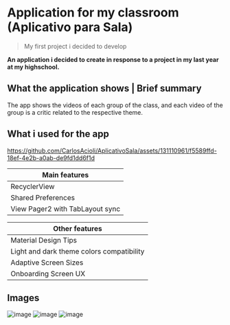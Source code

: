 # Application for my classroom (Aplicativo para Sala)
> My first project i decided to develop

**An application i decided to create in response to a project in my last year at my highschool.**

## What the application shows | Brief summary 

The app shows the videos of each group of the class, and each video of the group is a critic related to the respective theme.

## What i used for the app



https://github.com/CarlosAcioli/AplicativoSala/assets/131110961/f5589ffd-18ef-4e2b-a0ab-de9fd1dd6f1d



| Main features                  | 
|--------------------------------|
| RecyclerView                   |                      
| Shared Preferences             |  
| View Pager2 with TabLayout sync|                                           

| Other features                           | 
|------------------------------------------|
| Material Design Tips                     | 
| Light and dark theme colors compatibility|
| Adaptive Screen Sizes                    | 
| Onboarding Screen UX                     | 


## Images 
![image](https://github.com/CarlosAcioli/AplicativoSala/assets/131110961/f81eb6a8-5ec6-4f6c-9b9b-e77cbaf27cac)
![image](https://github.com/CarlosAcioli/AplicativoSala/assets/131110961/b5dd1da0-582e-4c04-b467-e6b4ba4ef630)
![image](https://github.com/CarlosAcioli/AplicativoSala/assets/131110961/d118d025-4b28-4f44-b9ea-b263d61da1e7)
